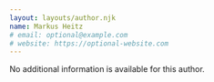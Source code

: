 ```yaml
---
layout: layouts/author.njk
name: Markus Heitz
# email: optional@example.com
# website: https://optional-website.com
---
```

No additional information is available for this author.

